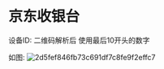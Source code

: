 # 京东收银台

设备ID:
二维码解析后 使用最后10开头的数字

如图:
![2d5fef846fb73c691df7c8fe9f2effc7](https://github.com/user-attachments/assets/21eb73a8-8bcb-4f1d-83c1-b3735dd85cdb)
